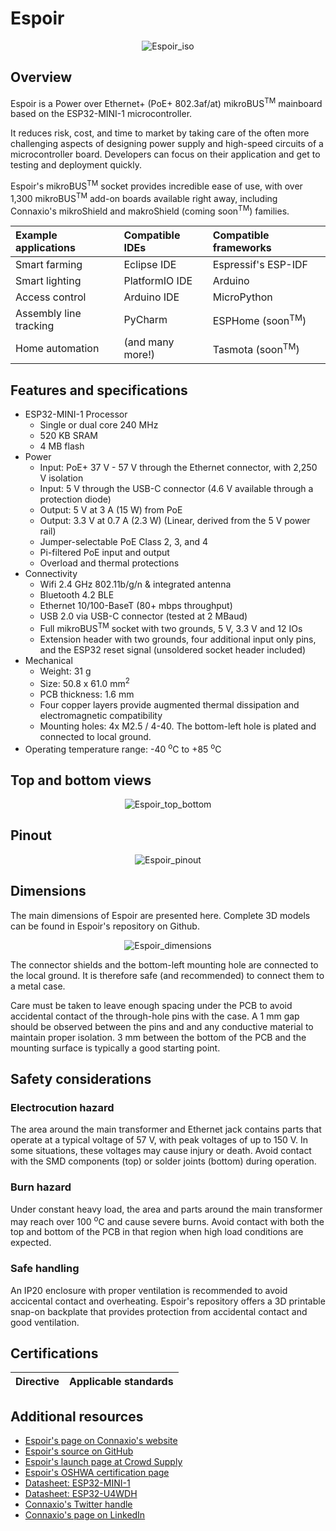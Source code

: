 # Espoir
<center>

![Espoir_iso](./espoir-angle-01.jpg)

</center>

## Overview
Espoir is a Power over Ethernet+ (PoE+ 802.3af/at) mikroBUS<sup>TM</sup> mainboard based on the ESP32-MINI-1 microcontroller. 

It reduces risk, cost, and time to market by taking care of the often more challenging aspects of designing power supply and high-speed circuits of a microcontroller board. Developers can focus on their application and get to testing and deployment quickly.

Espoir's mikroBUS<sup>TM</sup> socket provides incredible ease of use, with over 1,300 mikroBUS<sup>TM</sup> add-on boards available right away, including Connaxio's mikroShield and makroShield (coming soon<sup>TM</sup>) families.

<center>

|Example applications   |Compatible IDEs    |Compatible frameworks          |
|:----------------------|:------------------|:------------------------------|
|Smart farming          |Eclipse IDE        |Espressif's ESP-IDF            |
|Smart lighting         |PlatformIO IDE     |Arduino                        |
|Access control         |Arduino IDE        |MicroPython                    |
|Assembly line tracking |PyCharm            |ESPHome (soon<sup>TM</sup>)    |
|Home automation        |(and many more!)   |Tasmota (soon<sup>TM</sup>)    |

</center>

## Features and specifications

- ESP32-MINI-1 Processor
    - Single or dual core 240 MHz
    - 520 KB SRAM
    - 4 MB flash
- Power
    - Input: PoE+ 37 V - 57 V through the Ethernet connector, with 2,250 V isolation
    - Input: 5 V through the USB-C connector (4.6 V available through a protection diode)
    - Output: 5 V at 3 A (15 W) from PoE
    - Output: 3.3 V at 0.7 A (2.3 W) (Linear, derived from the 5 V power rail)
    - Jumper-selectable PoE Class 2, 3, and 4
    - Pi-filtered PoE input and output
    - Overload and thermal protections 
- Connectivity
    - Wifi 2.4 GHz 802.11b/g/n \& integrated antenna
    - Bluetooth 4.2 BLE
    - Ethernet 10/100-BaseT (80+ mbps throughput)
    - USB 2.0 via USB-C connector (tested at 2 MBaud)
    - Full mikroBUS<sup>TM</sup> socket with two grounds, 5 V, 3.3 V and 12 IOs
    - Extension header with two grounds, four additional input only pins, and the ESP32 reset signal (unsoldered socket header included)
- Mechanical
    - Weight: 31 g
    - Size: 50.8 x 61.0 mm<sup>2</sup>
    - PCB thickness: 1.6 mm
    - Four copper layers provide augmented thermal dissipation and electromagnetic compatibility
    - Mounting holes: 4x M2.5 / 4-40. The bottom-left hole is plated and connected to local ground.
- Operating temperature range: -40 <sup>o</sup>C to +85 <sup>o</sup>C

## Top and bottom views
<center>

![Espoir_top_bottom](./espoir-front-back-01.jpg)

</center>


## Pinout
<center>

![Espoir_pinout](./espoir_pinout.jpg)

</center>


## Dimensions
The main dimensions of Espoir are presented here. Complete 3D models can be found in Espoir's repository on Github.

<center>

![Espoir_dimensions](./espoir_dimensions.jpg)

</center>



The connector shields and the bottom-left mounting hole are connected to the local ground. It is therefore safe (and recommended) to connect them to a metal case.

Care must be taken to leave enough spacing under the PCB to avoid accidental contact of the through-hole pins with the case. A 1 mm gap should be observed between the pins and and any conductive material to maintain proper isolation. 3 mm between the bottom of the PCB and the mounting surface is typically a good starting point.

## Safety considerations
### Electrocution hazard
The area around the main transformer and Ethernet jack contains parts that operate at a typical voltage of 57 V, with peak voltages of up to 150 V. In some situations, these voltages may cause injury or death. Avoid contact with the SMD components (top) or solder joints (bottom) during operation.

### Burn hazard
Under constant heavy load, the area and parts around the main transformer may reach over 100 <sup>o</sup>C and cause severe burns. Avoid contact with both the top and bottom of the PCB in that region when high load conditions are expected.

### Safe handling
An IP20 enclosure with proper ventilation is recommended to avoid accicental contact and overheating. Espoir's repository offers a 3D printable snap-on backplate that provides protection from accidental contact and good ventilation.

## Certifications
<center>

|Directive  |Applicable standards   |
|:----------|:----------------------|

</center>

## Additional resources
- [Espoir's page on Connaxio's website](https://www.connaxio.com/electronics/espoir/)
- [Espoir's source on GitHub](https://github.com/Connaxio/espoir)
- [Espoir's launch page at Crowd Supply](https://www.crowdsupply.com/connaxio/espoir)
- [Espoir's OSHWA certification page](https://certification.oshwa.org/ca000009.html)
- [Datasheet: ESP32-MINI-1](https://www.espressif.com/sites/default/files/documentation/esp32-mini-1_datasheet_en.pdf)
- [Datasheet: ESP32-U4WDH](https://www.espressif.com/sites/default/files/documentation/esp32_datasheet_en.pdf)
- [Connaxio's Twitter handle](https://twitter.com/connaxio)
- [Connaxio's page on LinkedIn](https://www.linkedin.com/company/connaxio/)




